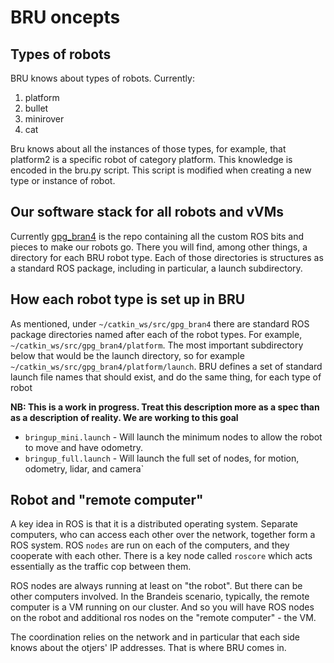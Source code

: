 # BRU oncepts

## Types of robots

BRU knows about types of robots. Currently:

1. platform
1. bullet
1. minirover
1. cat

Bru knows about all the instances of those types, for example, that platform2 is a specific robot of category platform. This knowledge is encoded in the bru.py script. This script is modified when creating a new type or instance of robot.

## Our software stack for all robots and vVMs

Currently [gpg_bran4](https://github.com/campusrover/gpg_bran4) is the repo containing all the custom ROS bits and pieces to make our robots go. There you will find, among other things, a directory for each BRU robot type. Each of those directories is structures as a standard ROS package, including in particular, a launch subdirectory.

## How each robot type is set up in BRU

As mentioned, under `~/catkin_ws/src/gpg_bran4` there are standard ROS package directories named after each of the robot types. For example, `~/catkin_ws/src/gpg_bran4/platform`. The most important subdirectory below that would be the launch directory, so for example `~/catkin_ws/src/gpg_bran4/platform/launch`. BRU defines a set of standard launch file names that should exist, and do the same thing, for each type of robot

**NB: This is a work in progress. Treat this description more as a spec than as a description of reality. We are working to this goal**

* `bringup_mini.launch` - Will launch the minimum nodes to allow the robot to move and have odometry.
* `bringup_full.launch` - Will launch the full set of nodes, for motion, odometry, lidar, and camera`

## Robot and "remote computer"

A key idea in ROS is that it is a distributed operating system. Separate computers, who can access each other over the network, together form a ROS system. ROS `nodes` are run on each of the computers, and they cooperate with each other. There is a key node called `roscore` which acts essentially as the traffic cop between them.

ROS nodes are always running at least on "the robot". But there can be other computers involved. In the Brandeis scenario, typically, the remote computer is a VM running on our cluster. And so you will have ROS nodes on the robot and additional ros nodes on the "remote computer" - the VM.

The coordination relies on the network and in particular that each side knows about the otjers' IP addresses. That is where BRU comes in.




